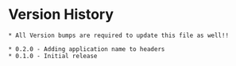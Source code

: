 Version History
======
    * All Version bumps are required to update this file as well!!

    * 0.2.0 - Adding application name to headers
    * 0.1.0 - Initial release
